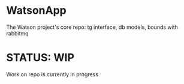 # WatsonApp
The Watson project's core repo: tg interface, db models, bounds with rabbitmq

# STATUS: WIP
Work on repo is currently in progress